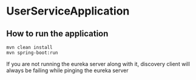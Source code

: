 # UserServiceApplication
## How to run the application

```
mvn clean install
mvn spring-boot:run
```
If you are not running the eureka server along with it, discovery client will always be failing while pinging the eureka server
